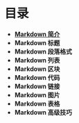 # **目录**
- [**Markdown 简介**](Markdown%20简介.md)
- **Markdown 标题**
- **Markdown 段落格式**
- **Markdown 列表**
- **Markdown 区块**
- **Markdown 代码**
- **Markdown 链接**
- **Markdown 图片**
- **Markdown 表格**
- **Markdown 高级技巧**
